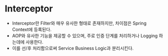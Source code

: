 # Interceptor

- Interceptor란 Filter와 매우 유사한 형태로 존재하지만, 차이점은 Spring Context에 등록된다.
- AOP와 유사한 기능을 제공할 수 있으며, 주로 인증 단계를 처리하거나 Logging 하는데에 사용한다.
- 이를 선/후 처리함으로써 Service Business Logic과 분리시킨다.